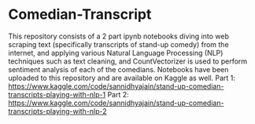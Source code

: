 # Comedian-Transcript
This repository consists of a 2 part ipynb notebooks diving into web scraping text (specifically transcripts of stand-up comedy) from the internet, and applying various Natural Language Processing (NLP) techniques such as text cleaning, and CountVectorizer is used to perform sentiment analysis of each of the comedians. Notebooks have been uploaded to this repository and are available on Kaggle as well.
Part 1: https://www.kaggle.com/code/sannidhyajain/stand-up-comedian-transcripts-playing-with-nlp-1
Part 2: https://www.kaggle.com/code/sannidhyajain/stand-up-comedian-transcripts-playing-with-nlp-2
